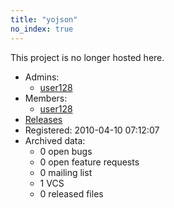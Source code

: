 ```yaml
---
title: "yojson"
no_index: true
---
```


This project is no longer hosted here.


* Admins:
  * [user128](/users/user128)
* Members:
  * [user128](/users/user128)
* [Releases](https://download.ocamlcore.org/yojson)
* Registered: 2010-04-10 07:12:07
* Archived data:
  * 0 open bugs
  * 0 open feature requests
  * 0 mailing list
  * 1 VCS
  * 0 released files
